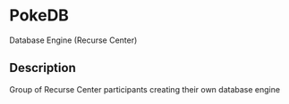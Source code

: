 # PokeDB
Database Engine (Recurse Center)

## Description
Group of Recurse Center participants creating their own database engine


